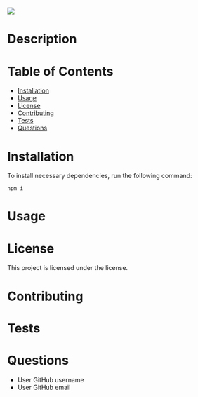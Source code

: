 # 
![](https://img.shields.io/badge/LICENSE-MIT-<ORANGE>)

# Description

# Table of Contents
* [Installation](#Installation "Goto Installation")
* [Usage](#Usage "Goto Usage")
* [License](#License "Goto License")
* [Contributing](#Contributing "Goto Contributing")
* [Tests](#Tests "Goto Tests")
* [Questions](#Questions "Goto Questions")
# Installation
To install necessary dependencies, run the following command: 
```
npm i
```
# Usage

# License
This project is licensed under the license.
# Contributing

# Tests

# Questions
* User GitHub username
* User GitHub email